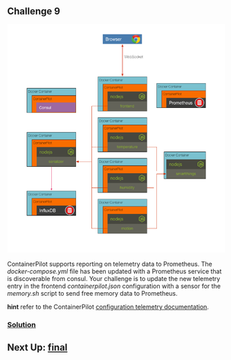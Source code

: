 ## Challenge 9

![image](../images/challenge9.png)

ContainerPilot supports reporting on telemetry data to Prometheus. The _docker-compose.yml_ file has been updated with a Prometheus service that is discoverable from consul. Your challenge is to update the new telemetry entry in the frontend _containerpilot.json_ configuration with a sensor for the _memory.sh_ script to send free memory data to Prometheus.

__hint__ refer to the ContainerPilot [configuration telemetry documentation](https://www.joyent.com/containerpilot/docs/telemetry).


### [Solution](./SOLUTION.md)


## Next Up: [final](../final/README.md)
